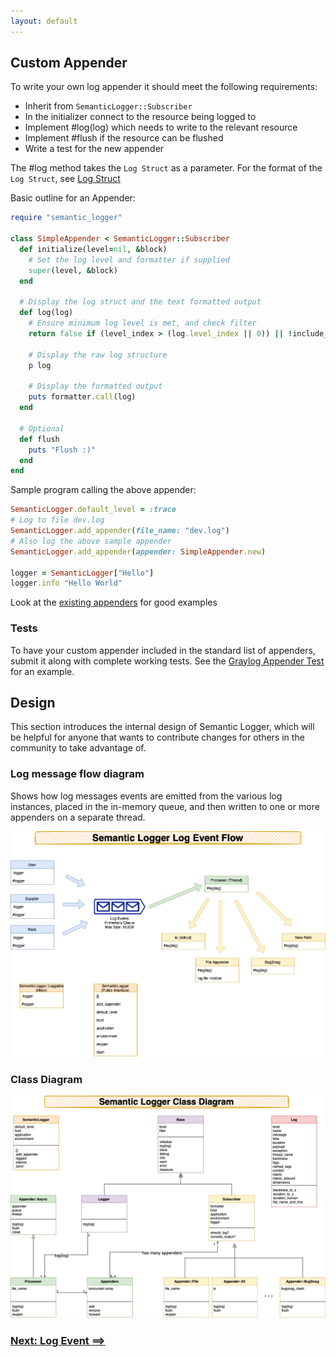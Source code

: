 ```yaml
---
layout: default
---
```


## Custom Appender

To write your own log appender it should meet the following requirements:

* Inherit from `SemanticLogger::Subscriber`
* In the initializer connect to the resource being logged to
* Implement #log(log) which needs to write to the relevant resource
* Implement #flush if the resource can be flushed
* Write a test for the new appender

The #log method takes the `Log Struct` as a parameter.
For the format of the `Log Struct`, see [Log Struct](log_struct.html)

Basic outline for an Appender:

~~~ruby
require "semantic_logger"

class SimpleAppender < SemanticLogger::Subscriber
  def initialize(level=nil, &block)
    # Set the log level and formatter if supplied
    super(level, &block)
  end

  # Display the log struct and the text formatted output
  def log(log)
    # Ensure minimum log level is met, and check filter
    return false if (level_index > (log.level_index || 0)) || !include_message?(log)

    # Display the raw log structure
    p log

    # Display the formatted output
    puts formatter.call(log)
  end

  # Optional
  def flush
    puts "Flush :)"
  end
end
~~~

Sample program calling the above appender:

~~~ruby
SemanticLogger.default_level = :trace
# Log to file dev.log
SemanticLogger.add_appender(file_name: "dev.log")
# Also log the above sample appender
SemanticLogger.add_appender(appender: SimpleAppender.new)

logger = SemanticLogger["Hello"]
logger.info "Hello World"
~~~

Look at the [existing appenders](https://github.com/reidmorrison/semantic_logger/tree/master/lib/semantic_logger/appender) for good examples

### Tests

To have your custom appender included in the standard list of appenders, submit it along
with complete working tests.
See the [Graylog Appender Test](https://github.com/reidmorrison/semantic_logger/blob/master/test/appender/graylog_test.rb) for an example.

## Design

This section introduces the internal design of Semantic Logger, which will be helpful for anyone
that wants to contribute changes for others in the community to take advantage of.

### Log message flow diagram

Shows how log messages events are emitted from the various log instances, placed in the in-memory queue,
and then written to one or more appenders on a separate thread.

![Log message flow diagram](images/log_event_flow.png "Flow Diagram")

### Class Diagram

![Class diagram](images/class_diagram.png "Class Diagram")

### [Next: Log Event ==>](log_struct.html)
